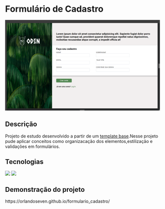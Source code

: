 <h1>Formulário de Cadastro</h1>
<img  src="./img/capa-readme.png"/>

<h2>Descrição</h2>
<p>Projeto de estudo desenvolvido a partir de um <a href
="https://cdn.statically.io/gh/TheOdinProject/curriculum/afdbabfab03fbc34783c6b6f3920aba4a4d3b935/intermediate_html_css/forms/project_sign_up_form/imgs/sign-up-form.png">template base</a>.Nesse projeto pude aplicar conceitos como organizacação dos elementos,estilização e validações em formulários. </p>
<h2>Tecnologias</h2>
<img src="https://img.shields.io/badge/HTML5-E34F26?style=for-the-badge&logo=html5&logoColor=white"/>
<img src="https://img.shields.io/badge/CSS3-1572B6?style=for-the-badge&logo=css3&logoColor=white" />

<h2>Demonstração do projeto</h2>
https://orlandoseven.github.io/formulario_cadastro/

